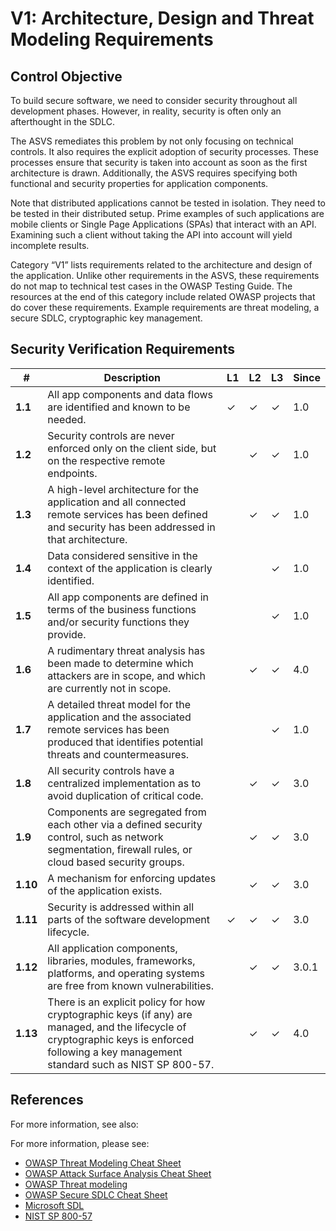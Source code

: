 # V1: Architecture, Design and Threat Modeling Requirements

## Control Objective

To build secure software, we need to consider security throughout all development phases. However, in reality, security is often only an afterthought in the SDLC.

The ASVS remediates this problem by not only focusing on technical controls. It also requires the explicit adoption of security processes. These processes ensure that security is taken into account as soon as the first architecture is drawn. Additionally, the ASVS requires specifying both functional and security properties for application components.

Note that distributed applications cannot be tested in isolation. They need to be tested in their distributed setup. Prime examples of such applications are mobile clients or Single Page Applications (SPAs) that interact with an API. Examining such a client without taking the API into account will yield incomplete results.

Category “V1” lists requirements related to the architecture and design of the application. Unlike other requirements in the ASVS, these requirements do not map to technical test cases in the OWASP Testing Guide. The resources at the end of this category include related OWASP projects that do cover these requirements. Example requirements are threat modeling, a secure SDLC, cryptographic key management.

## Security Verification Requirements

| # | Description | L1 | L2 | L3 | Since |
| --- | --- | --- | --- | -- | -- |
| **1.1** | All app components and data flows are identified and known to be needed. | ✓ | ✓ | ✓ | 1.0 |
| **1.2** | Security controls are never enforced only on the client side, but on the respective remote endpoints. |  | ✓ | ✓ | 1.0 |
| **1.3** | A high-level architecture for the application and all connected remote services has been defined and security has been addressed in that architecture. |  | ✓ | ✓ | 1.0 |
| **1.4** | Data considered sensitive in the context of the application is clearly identified. |  |  | ✓ | 1.0 |
| **1.5** | All app components are defined in terms of the business functions and/or security functions they provide. | | | ✓ | 1.0 |
| **1.6** | A rudimentary threat analysis has been made to determine which attackers are in scope, and which are currently not in scope. |  | ✓ | ✓ | 4.0 |
| **1.7** | A detailed threat model for the application and the associated remote services has been produced that identifies potential threats and countermeasures. |  |  | ✓ | 1.0 |
| **1.8** | All security controls have a centralized implementation as to avoid duplication of critical code. | | ✓ | ✓ | 3.0 |
| **1.9** | Components are segregated from each other via a defined security control, such as network segmentation, firewall rules, or cloud based security groups. | | ✓ | ✓ | 3.0 |
| **1.10** | A mechanism for enforcing updates of the application exists. | | ✓ | ✓ | 3.0 |
| **1.11** | Security is addressed within all parts of the software development lifecycle. | ✓ | ✓ | ✓ | 3.0 |
| **1.12** | All application components, libraries, modules, frameworks, platforms, and operating systems are free from known vulnerabilities. | |✓ |✓ | 3.0.1 |
| **1.13** | There is an explicit policy for how cryptographic keys (if any) are managed, and the lifecycle of cryptographic keys is enforced following a key management standard such as NIST SP 800-57. | | ✓ | ✓ | 4.0 |

## References

For more information, see also:

For more information, please see:

* [OWASP Threat Modeling Cheat Sheet](https://www.owasp.org/index.php/Threat_Modeling_Cheat_Sheet)
* [OWASP Attack Surface Analysis Cheat Sheet](https://www.owasp.org/index.php/Attack_Surface_Analysis_Cheat_Sheet)
* [OWASP Threat modeling](https://www.owasp.org/index.php/Application_Threat_Modeling)
* [OWASP Secure SDLC Cheat Sheet](https://www.owasp.org/index.php/Secure_SDLC_Cheat_Sheet)
* [Microsoft SDL](https://www.microsoft.com/en-us/sdl/)
* [NIST SP 800-57](https://csrc.nist.gov/publications/detail/sp/800-57-part-1/rev-4/final)
